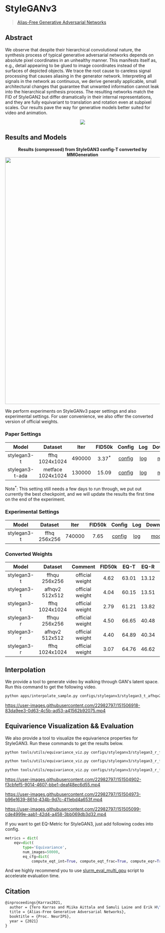 # StyleGANv3

> [Alias-Free Generative Adversarial Networks](https://nvlabs-fi-cdn.nvidia.com/stylegan3/stylegan3-paper.pdf)

<!-- [ALGORITHM] -->

## Abstract
We observe that despite their hierarchical convolutional nature, the synthesis
process of typical generative adversarial networks depends on absolute pixel coordinates in an unhealthy manner. This manifests itself as, e.g., detail appearing to
be glued to image coordinates instead of the surfaces of depicted objects. We trace
the root cause to careless signal processing that causes aliasing in the generator
network. Interpreting all signals in the network as continuous, we derive generally
applicable, small architectural changes that guarantee that unwanted information
cannot leak into the hierarchical synthesis process. The resulting networks match
the FID of StyleGAN2 but differ dramatically in their internal representations, and
they are fully equivariant to translation and rotation even at subpixel scales. Our
results pave the way for generative models better suited for video and animation.


<!-- [IMAGE] -->
<div align=center>
<img src="https://user-images.githubusercontent.com/22982797/150353023-8f7eeaea-8783-4ed4-98d5-67a226e00cff.png"/>
</div>



## Results and Models

<div align="center">
  <b> Results (compressed) from StyleGAN3 config-T converted by MMGeneration</b>
  <br/>
  <img src="https://user-images.githubusercontent.com/22982797/150450502-c182834f-796f-4397-bd38-df1efe4a8a47.png" width="800"/>
</div>

We perform experiments on StyleGANv3 paper settings and also experimental settings.
For user convenience, we also offer the converted version of official weights.

### Paper Settings
|                Model                |  Dataset | Iter |FID50k |                                                 Config                                                             |                                                                 Log |  Download                                                                |
| :---------------------------------: | :-------------: |  :-----------: | :-----------: |:---------------------------------------------------------------------------------------------------------------------------: | :-------------: |:--------------------------------------------------------------------------------------------------------------------------------------: |
|    stylegan3-t    | ffhq 1024x1024 | 490000 | 3.37<sup>*</sup>|  [config](https://github.com/open-mmlab/mmgeneration/tree/master/configs/styleganv3/stylegan3_t_noaug_fp16_gamma32.8_ffhq_1024_b4x8.py)       |  [log](https://download.openmmlab.com/mmgen/stylegan3/stylegan3_t_noaug_fp16_gamma32.8_ffhq_1024_b4x8_20220322_090417.log.json)  |[model](https://download.openmmlab.com/mmgen/stylegan3/stylegan3_t_noaug_fp16_gamma32.8_ffhq_1024_b4x8_best_fid_iter_490000_20220401_120733-4ff83434.pth)  |
|    stylegan3-t-ada    | metface 1024x1024 | 130000 | 15.09 |   [config](https://github.com/open-mmlab/mmgeneration/tree/master/configs/styleganv3/stylegan3_t_ada_fp16_gamma6.6_metfaces_1024_b4x8.py)       |  [log](https://download.openmmlab.com/mmgen/stylegan3/stylegan3_t_ada_fp16_gamma6.6_metfaces_1024_b4x8_20220328_142211.log.json)  |[model](https://download.openmmlab.com/mmgen/stylegan3/stylegan3_t_ada_fp16_gamma6.6_metfaces_1024_b4x8_best_fid_iter_130000_20220401_115101-f2ef498e.pth)  |

Note<sup>*</sup>: This setting still needs a few days to run through, we put out currently the best checkpoint, and we will update the results the first time on the end of the experiment.

### Experimental Settings
|                Model                |  Dataset |Iter | FID50k |                                                 Config                                                             |                                                                 Log |  Download                                                                |
| :---------------------------------: | :-------------: |:-----------: | :-----------: |:---------------------------------------------------------------------------------------------------------------------------: | :-------------: |:--------------------------------------------------------------------------------------------------------------------------------------: |
|    stylegan3-t    | ffhq 256x256 | 740000 |7.65 | [config](https://github.com/open-mmlab/mmgeneration/tree/master/configs/styleganv3/stylegan3_t_noaug_fp16_gamma2.0_ffhq_256_b4x8.py)       |  [log](https://download.openmmlab.com/mmgen/stylegan3/stylegan3_t_noaug_fp16_gamma2.0_ffhq_256_b4x8_20220323_144815.log.json)  |[model](https://download.openmmlab.com/mmgen/stylegan3/stylegan3_t_noaug_fp16_gamma2.0_ffhq_256_b4x8_best_fid_iter_740000_20220401_122456-730e1fba.pth)  |

### Converted Weights
|                Model                |  Dataset  | Comment     | FID50k |    EQ-T     | EQ-R     |                                                            Config                                                             |                                                                 Download                                                                 |
| :---------------------------------: | :-------------: |:-------------: | :----: | :-----------: | :-----------: |:---------------------------------------------------------------------------------------------------------------------------: | :--------------------------------------------------------------------------------------------------------------------------------------: |
|    stylegan3-t    | ffhqu 256x256|official weight | 4.62 | 63.01 | 13.12   |  [config](https://github.com/open-mmlab/mmgeneration/tree/master/configs/_base_/models/stylegan/stylegan3_t_ffhqu_256_b4x8_cvt_official_rgb.py)       |  [model](https://download.openmmlab.com/mmgen/stylegan3/stylegan3_t_ffhqu_256_b4x8_cvt_official_rgb_20220329_235046-153df4c8.pth)  |
|    stylegan3-t    |afhqv2 512x512 |official weight | 4.04 | 60.15 | 13.51   |  [config](https://github.com/open-mmlab/mmgeneration/tree/master/configs/_base_/models/stylegan/stylegan3_t_afhqv2_512_b4x8_cvt_official_rgb.py)       |  [model](https://download.openmmlab.com/mmgen/stylegan3/stylegan3_t_afhqv2_512_b4x8_cvt_official_rgb_20220329_235017-ee6b037a.pth)  |
|    stylegan3-t    |ffhq 1024x1024 |official weight | 2.79 |  61.21  | 13.82   |  [config](https://github.com/open-mmlab/mmgeneration/tree/master/configs/_base_/models/stylegan/stylegan3_t_ffhq_1024_b4x8_cvt_official_rgb.py)       |  [model](https://download.openmmlab.com/mmgen/stylegan3/stylegan3_t_ffhq_1024_b4x8_cvt_official_rgb_20220329_235113-db6c6580.pth)  |
|    stylegan3-r    | ffhqu 256x256 |official weight |  4.50| 66.65 |  40.48  |  [config](https://github.com/open-mmlab/mmgeneration/tree/master/configs/_base_/models/stylegan/stylegan3_r_ffhqu_256_b4x8_cvt_official_rgb.py)       |  [model](https://download.openmmlab.com/mmgen/stylegan3/stylegan3_r_ffhqu_256_b4x8_cvt_official_rgb_20220329_234909-4521d963.pth)  |
|    stylegan3-r     | afhqv2 512x512 |official weight |4.40    |64.89  | 40.34   |  [config](https://github.com/open-mmlab/mmgeneration/tree/master/configs/_base_/models/stylegan/stylegan3_r_afhqv2_512_b4x8_cvt_official_rgb.py)       |  [model](https://download.openmmlab.com/mmgen/stylegan3/stylegan3_r_afhqv2_512_b4x8_cvt_official_rgb_20220329_234829-f2eaca72.pth)  |
|    stylegan3-r    |ffhq 1024x1024 |official weight |3.07  | 64.76 |   46.62  |  [config](https://github.com/open-mmlab/mmgeneration/tree/master/configs/_base_/models/stylegan/stylegan3_r_ffhq_1024_b4x8_cvt_official_rgb.py)       |  [model](https://download.openmmlab.com/mmgen/stylegan3/stylegan3_r_ffhq_1024_b4x8_cvt_official_rgb_20220329_234933-ac0500a1.pth)  |



## Interpolation
We provide a tool to generate video by walking through GAN's latent space.
Run this command to get the following video.
```bash
python apps/interpolate_sample.py configs/styleganv3/stylegan3_t_afhqv2_512_b4x8_official.py https://download.openmmlab.com/mmgen/stylegan3/stylegan3_t_afhqv2_512_b4x8_cvt_official.pkl --export-video --samples-path work_dirs/demos/ --endpoint 6 --interval 60 --space z --seed 2022 --sample-cfg truncation=0.8
```
https://user-images.githubusercontent.com/22982797/151506918-83da9ee3-0d63-4c5b-ad53-a41562b92075.mp4

## Equivarience Visualization && Evaluation

We also provide a tool to visualize the equivarience properties for StyleGAN3.
Run these commands to get the results below.

```bash
python tools/utils/equivariance_viz.py configs/styleganv3/stylegan3_r_ffhqu_256_b4x8_official.py https://download.openmmlab.com/mmgen/stylegan3/stylegan3_r_ffhqu_256_b4x8_cvt_official.pkl --translate_max 0.5 --transform rotate --seed 5432

python tools/utils/equivariance_viz.py configs/styleganv3/stylegan3_r_ffhqu_256_b4x8_official.py https://openmmlab-share.oss-cn-hangzhou.aliyuncs.com/mmgen/stylegan3/stylegan3_r_ffhqu_256_b4x8_cvt_official.pkl --translate_max 0.25 --transform x_t --seed 5432

python tools/utils/equivariance_viz.py configs/styleganv3/stylegan3_r_ffhqu_256_b4x8_official.py https://openmmlab-share.oss-cn-hangzhou.aliyuncs.com/mmgen/stylegan3/stylegan3_r_ffhqu_256_b4x8_cvt_official.pkl --translate_max 0.25 --transform y_t --seed 5432
```


https://user-images.githubusercontent.com/22982797/151504902-f3cbfef5-9014-4607-bbe1-deaf48ec6d55.mp4


https://user-images.githubusercontent.com/22982797/151504973-b96e1639-861d-434b-9d7c-411ebd4a653f.mp4


https://user-images.githubusercontent.com/22982797/151505099-cde4999e-aab1-42d4-a458-3bb069db3d32.mp4

If you want to get EQ-Metric for StyleGAN3, just add following codes into config.
```python
metrics = dict(
    eqv=dict(
        type='Equivariance',
        num_images=50000,
        eq_cfg=dict(
            compute_eqt_int=True, compute_eqt_frac=True, compute_eqr=True)))
```
And we highly recommend you to use [slurm_eval_multi_gpu](tools/slurm_eval_multi_gpu.sh) script to accelerate evaluation time.


## Citation

```latex
@inproceedings{Karras2021,
  author = {Tero Karras and Miika Aittala and Samuli Laine and Erik H\"ark\"onen and Janne Hellsten and Jaakko Lehtinen and Timo Aila},
  title = {Alias-Free Generative Adversarial Networks},
  booktitle = {Proc. NeurIPS},
  year = {2021}
}
```

